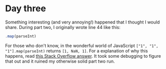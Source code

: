 # Day three

Something interesting (and very annoying!) happened that I thought I would share.
During part two, I originally wrote line 44 like this:

```javascript
.map(parseInt)
```

For those who don't know, in the wonderful world of JavaScript `["1", "1", "1"].map(parseInt)` returns `[1, NaN, 1]`. For a explanation of why this happens, read [this Stack Overflow answer](https://stackoverflow.com/a/262511 "Why does parseInt yield NaN with Array#map?"). It took some debugging to figure that out and it ruined my otherwise solid part two run.